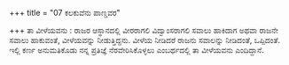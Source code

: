 +++
title = "07 ಕಲಕುವೆನು ಪಾಣ್ಡವರ"

+++
ತಾ ವೀಳೆಯವನು : ರಾಜರ ಆಸ್ಥಾನದಲ್ಲಿ ವೀರರಾಗಲಿ ವಿದ್ವಾಂಸರಾಗಲಿ ಸವಾಲು ಹಾಕಿದಾಗ ಅಥವಾ ರಾಜನೇ ಸವಾಲು ಹಾಕುವಂತೆ, ವೀಳೆಯವನ್ನು ನೀಡುತ್ತಿದ್ದನು. ವೀಳೆಯ ನೀಡಿದರೆ ರಾಜನು ಸವಾಲನ್ನು ನೀಡಿದಂತೆ, ಒಪ್ಪಿದಂತೆ. ಇಲ್ಲಿ ಕರ್ಣ ಅನುಮತಿಕೊಡು ನನ್ನ ಪ್ರತಿಜ್ಞೆ ನೆರವೇರಿಸಿಕೊಳ್ಳಲು ಎಂಬರ್ಥದಲ್ಲಿ ತಾ ವೀಳೆಯವನು ಎಂದಿದ್ದಾನೆ.